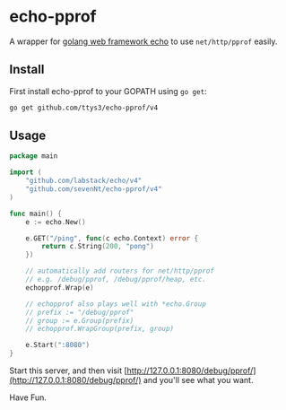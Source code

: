 echo-pprof
========

A wrapper for [golang web framework echo](https://github.com/labstack/echo) to use `net/http/pprof` easily.

## Install

First install echo-pprof to your GOPATH using `go get`:

```sh
go get github.com/ttys3/echo-pprof/v4
```

## Usage

```go
package main

import (
	"github.com/labstack/echo/v4"
	"github.com/sevenNt/echo-pprof/v4"
)

func main() {
	e := echo.New()

	e.GET("/ping", func(c echo.Context) error {
		return c.String(200, "pong")
	})

	// automatically add routers for net/http/pprof
	// e.g. /debug/pprof, /debug/pprof/heap, etc.
	echopprof.Wrap(e)

	// echopprof also plays well with *echo.Group
	// prefix := "/debug/pprof"
	// group := e.Group(prefix)
	// echopprof.WrapGroup(prefix, group)

	e.Start(":8080")
}
```

Start this server, and then visit [http://127.0.0.1:8080/debug/pprof/](http://127.0.0.1:8080/debug/pprof/) and you'll see what you want.

Have Fun.
